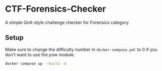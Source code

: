 # CTF-Forensics-Checker
A simple QnA-style challenge checker for Forensics category


## Setup

Make sure to change the difficulty number in `docker-compose.yml` to 0 if you don't want to use the pow module.

```sh
docker compose up --build -d
```